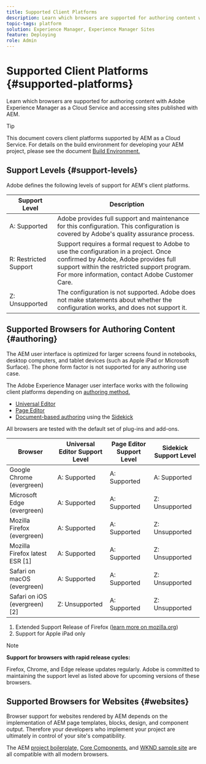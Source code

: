 ```yaml
---
title: Supported Client Platforms
description: Learn which browsers are supported for authoring content with Adobe Experience Manager as a Cloud Service and accessing sites published with AEM.
topic-tags: platform
solution: Experience Manager, Experience Manager Sites
feature: Deploying
role: Admin
---
```


# Supported Client Platforms {#supported-platforms}

Learn which browsers are supported for authoring content with Adobe Experience Manager as a Cloud Service and accessing sites published with AEM.

>[!TIP]
>
>This document covers client platforms supported by AEM as a Cloud Service. For details on the build environment for developing your AEM project, please see the document [Build Environment.](/help/implementing/cloud-manager/getting-access-to-aem-in-cloud/build-environment-details.md)

## Support Levels {#support-levels}

Adobe defines the following levels of support for AEM's client platforms.

|Support Level|Description|
|---|---|
|A: Supported|Adobe provides full support and maintenance for this configuration. This configuration is covered by Adobe's quality assurance process.|
|R: Restricted Support|Support requires a formal request to Adobe to use the configuration in a project. Once confirmed by Adobe, Adobe provides full support within the restricted support program. For more information, contact Adobe Customer Care.|
|Z: Unsupported|The configuration is not supported. Adobe does not make statements about whether the configuration works, and does not support it.|

## Supported Browsers for Authoring Content {#authoring}

The AEM user interface is optimized for larger screens found in notebooks, desktop computers, and tablet devices (such as Apple iPad or Microsoft Surface). The phone form factor is not supported for any authoring use case.

The Adobe Experience Manager user interface works with the following client platforms depending on [authoring method.](/help/edge/authoring-methods.md)

* [Universal Editor](/help/sites-cloud/authoring/universal-editor/authoring.md)
* [Page Editor](/help/sites-cloud/authoring/page-editor/introduction.md)
* [Document-based authoring](/help/edge/docs/authoring.md) using the [Sidekick](/help/edge/docs/sidekick.md)

All browsers are tested with the default set of plug-ins and add-ons.

|Browser|Universal Editor Support Level|Page Editor Support Level|Sidekick Support Level|
|---|---|---|---|
|Google Chrome (evergreen)|A: Supported|A: Supported|A: Supported|
|Microsoft Edge (evergreen)|A: Supported|A: Supported|Z: Unsupported|
|Mozilla Firefox (evergreen)|A: Supported|A: Supported|Z: Unsupported|
|Mozilla Firefox latest ESR [1]|A: Supported|A: Supported|Z: Unsupported|
|Safari on macOS (evergreen)|A: Supported|A: Supported|Z: Unsupported|
|Safari on iOS (evergreen) [2]|Z: Unsupported|A: Supported|Z: Unsupported|

1. Extended Support Release of Firefox ([learn more on mozilla.org](https://www.mozilla.org/en-US/firefox/enterprise/))
1. Support for Apple iPad only

>[!NOTE]
>
>**Support for browsers with rapid release cycles:**
>
>Firefox, Chrome, and Edge release updates regularly. Adobe is committed to maintaining the support level as listed above for upcoming versions of these browsers.

## Supported Browsers for Websites {#websites}

Browser support for websites rendered by AEM depends on the implementation of AEM page templates, blocks, design, and component output. Therefore your developers who implement your project are ultimately in control of your site's compatibility.

The AEM [project boilerplate,](/help/edge/wysiwyg-authoring/edge-dev-getting-started.md#create-github-project) [Core Components,](/help/implementing/developing/components/overview.md#aem-core-components) and [WKND sample site](/help/implementing/developing/introduction/develop-wknd-tutorial.md) are all compatible with all modern browsers.
